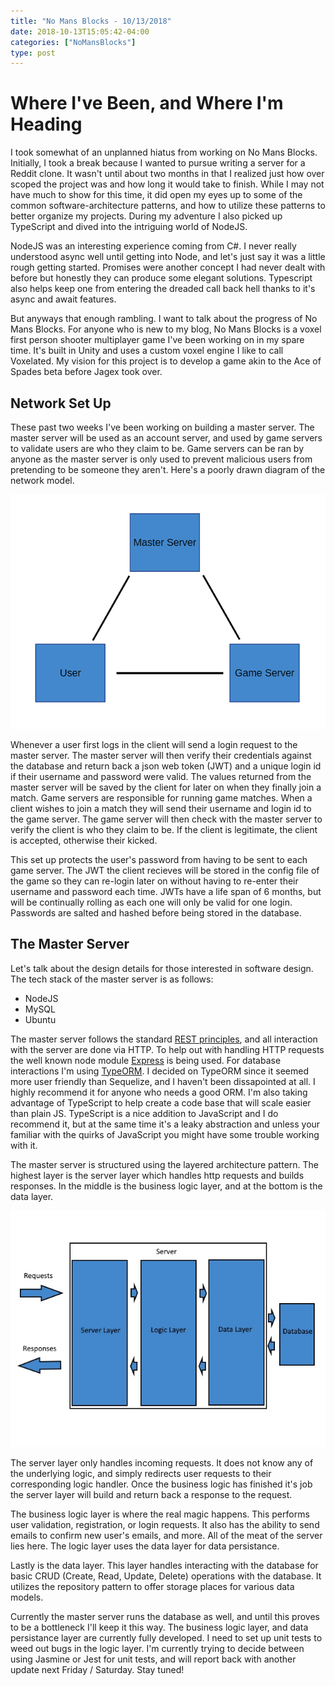 ```yaml
---
title: "No Mans Blocks - 10/13/2018"
date: 2018-10-13T15:05:42-04:00
categories: ["NoMansBlocks"]
type: post
---
```


# Where I've Been, and Where I'm Heading

I took somewhat of an unplanned hiatus from working on No Mans Blocks. Initially, I took a break because I wanted to pursue writing a server for a Reddit clone. It wasn't until about two months in that I realized just how over scoped the project was and how long it would take to finish. While I may not have much to show for this time, it did open my eyes up to some of the common software-architecture patterns, and how to utilize these patterns to better organize my projects. During my adventure I also picked up TypeScript and dived into the intriguing world of NodeJS.

NodeJS was an interesting experience coming from C#. I never really understood async well until getting into Node, and let's just say it was a little rough getting started. Promises were another concept I had never dealt with before but honestly they can produce some elegant solutions. Typescript also helps keep one from entering the dreaded call back hell thanks to it's async and await features.

But anyways that enough rambling. I want to talk about the progress of No Mans Blocks. For anyone who is new to my blog, No Mans Blocks is a voxel first person shooter multiplayer game I've been working on in my spare time. It's built in Unity and uses a custom voxel engine I like to call Voxelated. My vision for this project is to develop a game akin to the Ace of Spades beta before Jagex took over.

## Network Set Up

These past two weeks I've been working on building a master server. The master server will be used as an account server, and used by game servers to validate users are who they claim to be. Game servers can be ran by anyone as the master server is only used to prevent malicious users from pretending to be someone they aren't. Here's a poorly drawn diagram of the network model.

![](images/1.jpg)

Whenever a user first logs in the client will send a login request to the master server. The master server will then verify their credentials against the database and return back a json web token (JWT) and a unique login id if their username and password were valid. The values returned from the master server will be saved by the client for later on when they finally join a match. Game servers are responsible for running game matches. When a client wishes to join a match they will send their username and login id to the game server. The game server will then check with the master server to verify the client is who they claim to be. If the client is legitimate, the client is accepted, otherwise their kicked.

This set up protects the user's password from having to be sent to each game server. The JWT the client recieves will be stored in the config file of the game so they can re-login later on without having to re-enter their username and password each time. JWTs have a life span of 6 months, but will be continually rolling as each one will only be valid for one login. Passwords are salted and hashed before being stored in the database.

## The Master Server

Let's talk about the design details for those interested in software design. The tech stack of the master server is as follows:

- NodeJS
- MySQL
- Ubuntu

The master server follows the standard <a href="https://restfulapi.net/">REST principles</a>, and all interaction with the server are done via HTTP. To help out with handling HTTP requests the well known node module <a href="https://expressjs.com/">Express</a> is being used. For database interactions I'm using <a href="http://typeorm.io/">TypeORM</a>. I decided on TypeORM since it seemed more user friendly than Sequelize, and I haven't been dissapointed at all. I highly recommend it for anyone who needs a good ORM. I'm also taking advantage of TypeScript to help create a code base that will scale easier than plain JS. TypeScript is a nice addition to JavaScript and I do recommend it, but at the same time it's a leaky abstraction and unless your familiar with the quirks of JavaScript you might have some trouble working with it.

The master server is structured using the layered architecture pattern. The highest layer is the server layer which handles http requests and builds responses. In the middle is the business logic layer, and at the bottom is the data layer.

![](images/2.jpg)

The server layer only handles incoming requests. It does not know any of the underlying logic, and simply redirects user requests to their corresponding logic handler. Once the business logic has finished it's job the server layer will build and return back a response to the request.

The business logic layer is where the real magic happens. This performs user validation, registration, or login requests. It also has the ability to send emails to confirm new user's emails, and more. All of the meat of the server lies here. The logic layer uses the data layer for data persistance.

Lastly is the data layer. This layer handles interacting with the database for basic CRUD (Create, Read, Update, Delete) operations with the database. It utilizes the repository pattern to offer storage places for various data models.

Currently the master server runs the database as well, and until this proves to be a bottleneck I'll keep it this way. The business logic layer, and data persistance layer are currently fully developed. I need to set up unit tests to weed out bugs in the logic layer. I'm currently trying to decide between using Jasmine or Jest for unit tests, and will report back with another update next Friday / Saturday. Stay tuned!
